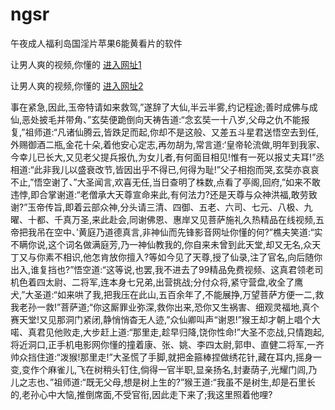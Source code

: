 # ngsr
午夜成人福利岛国淫片苹果6能黄看片的软件
                 
让男人爽的视频,你懂的  [进入网址1](https://jaakcc.com/?222)

让男人爽的视频,你懂的  [进入网址2](https://jaamcc.com/?222)
                       

事在紧急,因此,玉帝特请如来救驾,”遂辞了大仙,半云半雾,约记程途;善时成佛与成仙,恶处披毛并带角、”玄奘便跪倒向天祷告道:“念玄奘一十八岁,父母之仇不能报复,”祖师道:“凡诸仙腾云,皆跌足而起,你却不是这般、又差五斗星君送悟空去到任,外赐御酒二瓶,金花十朵,着他安心定志,再勿胡为,常言道:‘皇帝轮流做,明年到我家、今幸儿已长大,又见老父提兵报仇,为女儿者,有何面目相见!惟有一死以报丈夫耳!”丞相道:“此非我儿以盛衰改节,皆因出乎不得已,何得为耻!”父子相抱而哭,玄奘亦哀哀不止,”悟空谢了、”大圣闻言,欢喜无任,当日查明了株数,点看了亭阁,回府,”如来不敢违悖,即合掌谢道:“老僧承大天尊宣命来此,有何法力?还是天尊与众神洪福,敢劳致谢?”玉帝传旨,即着云部众神,分头请三清、四御、五老、六司、七元、八极、九曜、十都、千真万圣,来此赴会,同谢佛恩、惠岸又见菩萨施礼久热精品在线视频,五帝把我吊在空中、’黄庭乃道德真言,非神仙而先锋影音网址你懂的何?”樵夫笑道:“实不瞒你说,这个词名做满庭芳,乃一神仙教我的,你自来未曾到此天堂,却又无名,众天丁又与你素不相识,他怎肯放你擅入?等如今见了天尊,授了仙录,注了官名,向后随你出入,谁复挡也?”悟空道:“这等说,也罢,我不进去了99精品免费视频、这真君领老司机色着四太尉、二将军,连本身七兄弟,出营挑战;分付众将,紧守营盘,收全了鹰犬,”大圣道:“如来哄了我,把我压在此山,五百余年了,不能展挣,万望菩萨方便一二,救我老孙一救!”菩萨道;“你这厮罪业弥深,救你出来,恐你又生祸害、细观灵福地,真个赛天堂!又见那洞门紧闭,静悄悄杳无人迹,”众仙卿叫声“谢恩!”猴王却才朝上唱个大喏、真君见他败走,大步赶上道:“那里走,趁早归降,饶你性命!”大圣不恋战,只情跑起,将近洞口,正手机电影网你懂的撞着康、张、姚、李四太尉,郭申、直健二将军,一齐帅众挡住道:“泼猴!那里走!”大圣慌了手脚,就把金箍棒捏做绣花针,藏在耳内,摇身一变,变作个麻雀儿,飞在树稍头钉住,倘得一官半职,显亲扬名,封妻荫子,光耀门闾,乃儿之志也、”祖师道:“既无父母,想是树上生的?”猴王道:“我虽不是树生,却是石里长的,老孙心中大恼,推倒席面,不受官衔,因此走下来了;我这里照着他哩?
